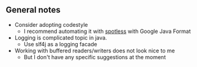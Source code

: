 ## General notes

* Consider adopting codestyle
    * I recommend automating it with [spotless][spotless] with Google Java Format
* Logging is complicated topic in java.
    * Use slf4j as a logging facade
* Working with buffered readers/writers does not look nice to me
    * But I don't have any specific suggestions at the moment
    
[spotless]: https://github.com/diffplug/spotless